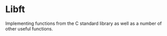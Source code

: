 # Libft
Implementing functions from the C standard library as well as a number of other useful functions.
